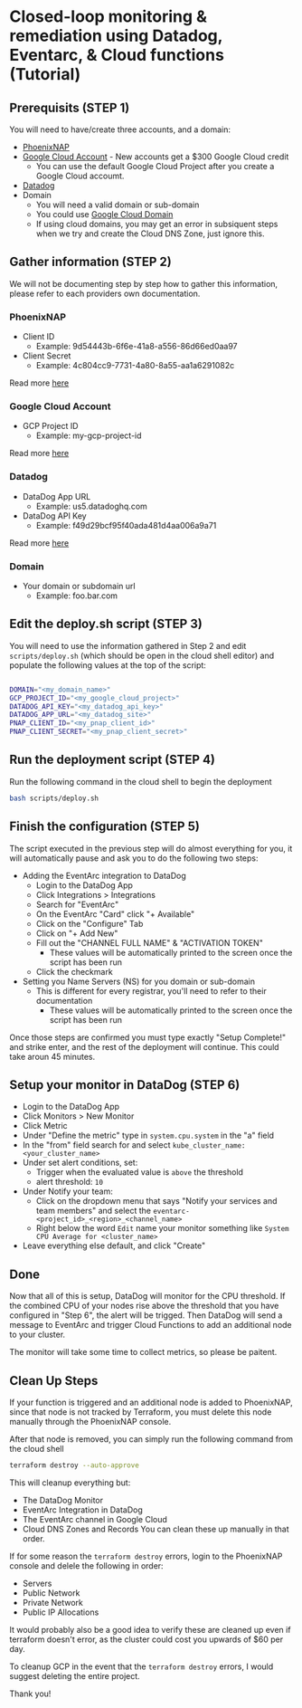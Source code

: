 # Closed-loop monitoring & remediation using Datadog, Eventarc, & Cloud functions (Tutorial)
## Prerequisits (STEP 1)
You will need to have/create three accounts, and a domain:
* [PhoenixNAP](https://phoenixnap.com/bare-metal-cloud)
* [Google Cloud Account](https://console.cloud.google.com/) - New accounts get a $300 Google Cloud credit
  * You can use the default Google Cloud Project after you create a Google Cloud accoumt.
* [Datadog](https://www.datadoghq.com/free-datadog-trial/)
* Domain
  * You will need a valid domain or sub-domain
  * You could use [Google Cloud Domain](https://cloud.google.com/domains/docs/register-domain)
  * If using cloud domains, you may get an error in subsiquent steps when we try and create the Cloud DNS Zone, just ignore this.
## Gather information (STEP 2)
We will not be documenting step by step how to gather this information, please refer to each providers own documentation.
### PhoenixNAP
* Client ID
  * Example: 9d54443b-6f6e-41a8-a556-86d66ed0aa97
* Client Secret
  * Example: 4c804cc9-7731-4a80-8a55-aa1a6291082c

Read more [here](https://developers.phoenixnap.com/quick-start)
### Google Cloud Account
* GCP Project ID
  * Example: my-gcp-project-id
 
Read more [here](https://cloud.google.com/resource-manager/docs/creating-managing-projects)
### Datadog
* DataDog App URL
  * Example: us5.datadoghq.com
* DataDog API Key
  * Example: f49d29bcf95f40ada481d4aa006a9a71

Read more [here](https://docs.datadoghq.com/account_management/api-app-keys)
### Domain
* Your domain or subdomain url
  * Example: foo.bar.com
## Edit the deploy.sh script (STEP 3)
You will need to use the information gathered in Step 2 and edit `scripts/deploy.sh` (which should be open in the cloud shell editor) and populate the following values at the top of the script:
```bash

DOMAIN="<my_domain_name>"
GCP_PROJECT_ID="<my_google_cloud_project>"
DATADOG_API_KEY="<my_datadog_api_key>"
DATADOG_APP_URL="<my_datadog_site>"
PNAP_CLIENT_ID="<my_pnap_client_id>"
PNAP_CLIENT_SECRET="<my_pnap_client_secret>"
```
## Run the deployment script (STEP 4)
Run the following command in the cloud shell to begin the deployment
```bash
bash scripts/deploy.sh
```
## Finish the configuration (STEP 5)
The script executed in the previous step will do almost everything for you, it will automatically pause and ask you to do the following two steps:
* Adding the EventArc integration to DataDog
  * Login to the DataDog App
  * Click Integrations > Integrations
  * Search for "EventArc"
  * On the EventArc "Card" click "+ Available"
  * Click on the "Configure" Tab
  * Click on "+ Add New"
  * Fill out the "CHANNEL FULL NAME" & "ACTIVATION TOKEN"
    * These values will be automatically printed to the screen once the script has been run
  * Click the checkmark
* Setting you Name Servers (NS) for you domain or sub-domain
  * This is different for every registrar, you'll need to refer to their documentation
    * These values will be automatically printed to the screen once the script has been run

Once those steps are confirmed you must type exactly "Setup Complete!" and strike enter, and the rest of the deployment will continue. This could take aroun 45 minutes.

## Setup your monitor in DataDog (STEP 6)
* Login to the DataDog App
* Click Monitors > New Monitor
* Click Metric
* Under "Define the metric" type in `system.cpu.system` in the "a" field
* In the "from" field search for and select `kube_cluster_name:<your_cluster_name>`
* Under set alert conditions, set:
  * Trigger when the evaluated value is `above` the threshold
  * alert threshold: `10`
* Under Notify your team:
  * Click on the dropdown menu that says "Notify your services and team members" and select the `eventarc-<project_id>_<region>_<channel_name>`
  * Right below the word `Edit` name your monitor something like `System CPU Average for <cluster_name>`
* Leave everything else default, and click "Create"

## Done
Now that all of this is setup, DataDog will monitor for the CPU threshold. If the combined CPU of your nodes rise above the threshold that you have configured in "Step 6", the alert will be trigged. Then DataDog will send a message to EventArc and trigger Cloud Functions to add an additional node to your cluster. 

The monitor will take some time to collect metrics, so please be paitent.

## Clean Up Steps
If your function is triggered and an additional node is added to PhoenixNAP, since that node is not tracked by Terraform, you must delete this node manually through the PhoenixNAP console.

After that node is removed, you can simply run the following command from the cloud shell
```bash
terraform destroy --auto-approve
```
This will cleanup everything but:
* The DataDog Monitor
* EventArc Integration in DataDog
* The EventArc channel in Google Cloud
* Cloud DNS Zones and Records
You can clean these up manually in that order. 

If for some reason the `terraform destroy` errors, login to the PhoenixNAP console and delele the following in order:
* Servers
* Public Network
* Private Network
* Public IP Allocations

It would probably also be a good idea to verify these are cleaned up even if terraform doesn't error, as the cluster could cost you upwards of $60 per day.

To cleanup GCP in the event that the `terraform destroy` errors, I would suggest deleting the entire project.


Thank you!


